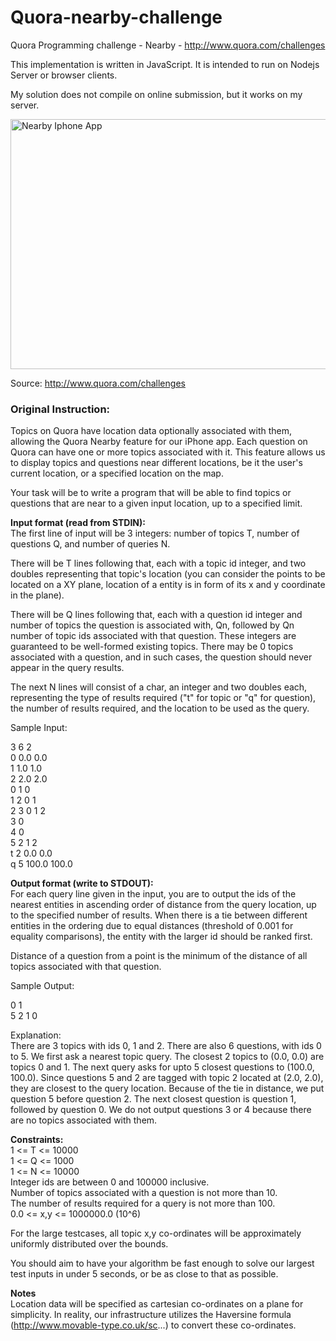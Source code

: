 Quora-nearby-challenge
======================

Quora Programming challenge - Nearby - http://www.quora.com/challenges

This implementation is written in JavaScript. It is intended to run on Nodejs Server or browser clients.

My solution does not compile on online submission, but it works on my server.

<img src="http://qph.is.quoracdn.net/main-qimg-bcbf9b09df39c9d643b50c5c43bcae0c" alt="Nearby Iphone App" height="400" width="530">

Source: http://www.quora.com/challenges <br>

<h3> Original Instruction: </h3>

Topics on Quora have location data optionally associated with them, allowing the Quora Nearby feature for our iPhone app. Each question on Quora can have one or more topics associated with it. This feature allows us to display topics and questions near different locations, be it the user's current location, or a specified location on the map.

Your task will be to write a program that will be able to find topics or questions that are near to a given input location, up to a specified limit.

<strong>Input format (read from STDIN):</strong><br>
The first line of input will be 3 integers: number of topics T, number of questions Q, and number of queries N.

There will be T lines following that, each with a topic id integer, and two doubles representing that topic's location (you can consider the points to be located on a XY plane, location of a entity is in form of its x and y coordinate in the plane).

There will be Q lines following that, each with a question id integer and number of topics the question is associated with, Qn, followed by Qn number of topic ids associated with that question. These integers are guaranteed to be well-formed existing topics.  There may be 0 topics associated with a question, and in such cases, the question should never appear in the query results.

The next N lines will consist of a char, an integer and two doubles each, representing the type of results required ("t" for topic or "q" for question), the number of results required, and the location to be used as the query.

Sample Input:

3 6 2 <br>
0 0.0 0.0 <br>
1 1.0 1.0 <br>
2 2.0 2.0 <br>
0 1 0 <br>
1 2 0 1 <br>
2 3 0 1 2 <br>
3 0 <br>
4 0 <br>
5 2 1 2 <br>
t 2 0.0 0.0 <br>
q 5 100.0 100.0 <br>


<strong>Output format (write to STDOUT):</strong><br>
For each query line given in the input, you are to output the ids of the nearest entities in ascending order of distance from the query location, up to the specified number of results.  When there is a tie between different entities in the ordering due to equal distances (threshold of 0.001 for equality comparisons), the entity with the larger id should be ranked first.

Distance of a question from a point is the minimum of the distance of all topics associated with that question.

Sample Output:

0 1 <br>
5 2 1 0 <br>


Explanation:<br>
There are 3 topics with ids 0, 1 and 2. There are also 6 questions, with ids 0 to 5. We first ask a nearest topic query. 
The closest 2 topics to (0.0, 0.0) are topics 0 and 1.
The next query asks for upto 5 closest questions to (100.0, 100.0). Since questions 5 and 2 are tagged with topic 2 located at (2.0, 2.0), they are closest to the query location.
Because of the tie in distance, we put question 5 before question 2.
The next closest question is question 1, followed by question 0.
We do not output questions 3 or 4 because there are no topics associated with them.

<strong>Constraints: </strong><br>
1 <= T <= 10000 <br>
1 <= Q <= 1000 <br>
1 <= N <= 10000 <br>
Integer ids are between 0 and 100000 inclusive. <br>
Number of topics associated with a question is not more than 10. <br>
The number of results required for a query is not more than 100. <br>
0.0 <= x,y <= 1000000.0 (10^6)

For the large testcases, all topic x,y co-ordinates will be approximately uniformly distributed over the bounds.

You should aim to have your algorithm be fast enough to solve our largest test inputs in under 5 seconds, or be as close to that as possible.

<strong>Notes </strong><br>
Location data will be specified as cartesian co-ordinates on a plane for simplicity.  In reality, our infrastructure utilizes the Haversine formula (http://www.movable-type.co.uk/sc...) to convert these co-ordinates.